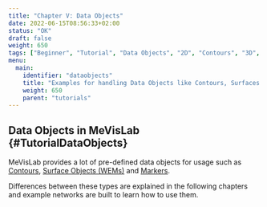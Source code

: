 ```yaml
---
title: "Chapter V: Data Objects"
date: 2022-06-15T08:56:33+02:00
status: "OK"
draft: false
weight: 650
tags: ["Beginner", "Tutorial", "Data Objects", "2D", "Contours", "3D", "Surfaces"]
menu: 
  main:
    identifier: "dataobjects"
    title: "Examples for handling Data Objects like Contours, Surfaces and Markers in MeVisLab."
    weight: 650
    parent: "tutorials"
---
```

## Data Objects in MeVisLab {#TutorialDataObjects}

MeVisLab provides a lot of pre-defined data objects for usage such as [Contours](/tutorials/dataobjects/contours/contour-objects), [Surface Objects (WEMs)](/tutorials/dataobjects/surfaces/surfaceobjects) and [Markers](/tutorials/dataobjects/markers/markers).

Differences between these types are explained in the following chapters and example networks are built to learn how to use them.
